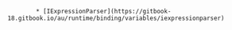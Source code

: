             * [IExpressionParser](https://gitbook-18.gitbook.io/au/runtime/binding/variables/iexpressionparser)
